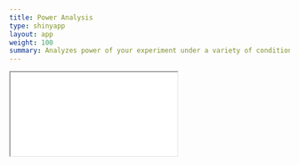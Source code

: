 ```yaml
---
title: Power Analysis
type: shinyapp
layout: app
weight: 100
summary: Analyzes power of your experiment under a variety of conditions
---
```

<iframe src="//metalab-shiny.com/power_analysis"></iframe>
